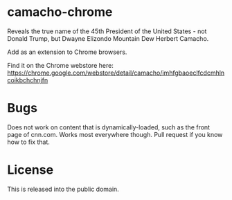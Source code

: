 # camacho-chrome

Reveals the true name of the 45th President of the United States - not Donald Trump, but Dwayne Elizondo Mountain Dew Herbert Camacho.

Add as an extension to Chrome browsers.

Find it on the Chrome webstore here:
https://chrome.google.com/webstore/detail/camacho/imhfgbaoeclfcdcmhlncoikbchchnjfn

# Bugs

Does not work on content that is dynamically-loaded, such as the front page of cnn.com. Works most everywhere though. Pull request if you know how to fix that.

# License

This is released into the public domain.
